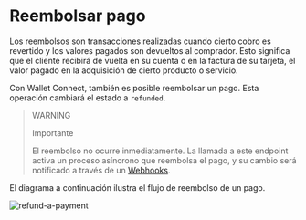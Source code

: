 # Reembolsar pago

Los reembolsos son transacciones realizadas cuando cierto cobro es revertido y los valores pagados son devueltos al comprador. Esto significa que el cliente recibirá de vuelta en su cuenta o en la factura de su tarjeta, el valor pagado en la adquisición de cierto producto o servicio.

Con Wallet Connect, también es posible reembolsar un pago. Esta operación cambiará el estado a `refunded`.

> WARNING
>
> Importante
>
> El reembolso no ocurre inmediatamente. La llamada a este endpoint activa un proceso asíncrono que reembolsa el pago, y su cambio será notificado a través de un [Webhooks](/developers/es/docs/wallet-connect/additional-content/your-integrations/notifications/webhooks).

El diagrama a continuación ilustra el flujo de reembolso de un pago.

![refund-a-payment](/images/wallet-connect/refund-a-payment.es.png)
